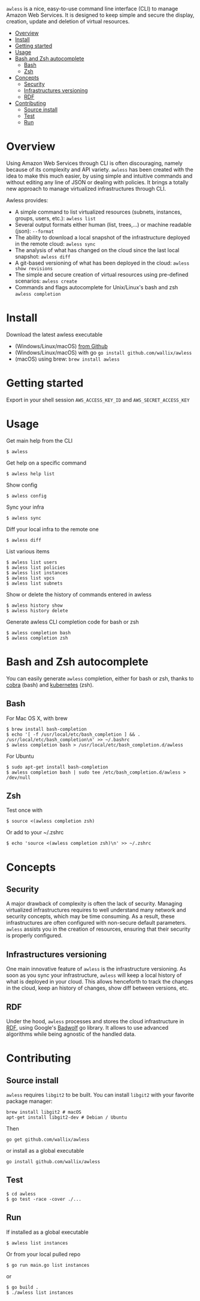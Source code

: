 `awless` is a nice, easy-to-use command line interface (CLI) to manage Amazon Web Services.
It is designed to keep simple and secure the display, creation, update and deletion of virtual resources.

<!-- TOC depthFrom:1 depthTo:6 withLinks:1 updateOnSave:1 orderedList:0 -->

- [Overview](#overview)
- [Install](#install)
- [Getting started](#getting-started)
- [Usage](#usage)
- [Bash and Zsh autocomplete](#bash-and-zsh-autocomplete)
	- [Bash](#bash)
	- [Zsh](#zsh)
- [Concepts](#concepts)
	- [Security](#security)
	- [Infrastructures versioning](#infrastructures-versioning)
	- [RDF](#rdf)
- [Contributing](#contributing)
	- [Source install](#source-install)
	- [Test](#test)
	- [Run](#run)

<!-- /TOC -->

# Overview

Using Amazon Web Services through CLI is often discouraging, namely because of its complexity and API variety.
`awless` has been created with the idea to make this much easier, by using simple and intuitive commands and without editing any line of JSON or dealing with policies.
It brings a totally new approach to manage virtualized infrastructures through CLI.

Awless provides:

- A simple command to list virtualized resources (subnets, instances, groups, users, etc.): `awless list`
- Several output formats either human (list, trees,...) or machine readable (json): `--format`
- The ability to download a local snapshot of the infrastructure deployed in the remote cloud: `awless sync`
- The analysis of what has changed on the cloud since the last local snapshot: `awless diff`
- A git-based versioning of what has been deployed in the cloud: `awless show revisions`
- The simple and secure creation of virtual resources using pre-defined scenarios: `awless create`
- Commands and flags autocomplete for Unix/Linux's bash and zsh `awless completion`

# Install

Download the latest awless executable

- (Windows/Linux/macOS) [from Github](https://github.com/wallix/awless/releases/latest)
- (Windows/Linux/macOS) with go `go install github.com/wallix/awless`
- (macOS) using brew: `brew install awless`

# Getting started

Export in your shell session `AWS_ACCESS_KEY_ID` and `AWS_SECRET_ACCESS_KEY`


# Usage

Get main help from the CLI

    $ awless

Get help on a specific command

    $ awless help list

Show config

    $ awless config

Sync your infra

    $ awless sync

Diff your local infra to the remote one

    $ awless diff

List various items

    $ awless list users
    $ awless list policies
    $ awless list instances
    $ awless list vpcs
    $ awless list subnets

Show or delete the history of commands entered in awless

    $ awless history show
    $ awless history delete

Generate awless CLI completion code for bash or zsh

    $ awless completion bash
    $ awless completion zsh

# Bash and Zsh autocomplete

You can easily generate `awless` completion, either for bash or zsh, thanks to [cobra](https://github.com/spf13/cobra) (bash) and [kubernetes](https://github.com/kubernetes/kubernetes/blob/master/pkg/kubectl/cmd/completion.go) (zsh).

## Bash

For Mac OS X, with brew

    $ brew install bash-completion
    $ echo '[ -f /usr/local/etc/bash_completion ] && . /usr/local/etc/bash_completion\n' >> ~/.bashrc
    $ awless completion bash > /usr/local/etc/bash_completion.d/awless

For Ubuntu

    $ sudo apt-get install bash-completion
    $ awless completion bash | sudo tee /etc/bash_completion.d/awless > /dev/null

## Zsh

Test once with

    $ source <(awless completion zsh)

Or add to your ~/.zshrc

    $ echo 'source <(awless completion zsh)\n' >> ~/.zshrc

# Concepts

## Security

A major drawback of complexity is often the lack of security.
Managing virtualized infrastructures requires to well understand many network and security concepts, which may be time consuming.
As a result, these infrastructures are often configured with non-secure default parameters.
`awless` assists you in the creation of resources, ensuring that their security is properly configured.

## Infrastructures versioning

One main innovative feature of `awless` is the infrastructure versioning.
As soon as you sync your infrastructure, `awless` will keep a local history of what is deployed in your cloud.
This allows henceforth to track the changes in the cloud, keep an history of changes, show diff between versions, etc.

## RDF

Under the hood, `awless` processes and stores the cloud infrastructure in [RDF](https://www.w3.org/RDF/), using Google's [Badwolf](https://github.com/google/badwolf/) go library.
It allows to use advanced algorithms while being agnostic of the handled data.


# Contributing

## Source install

`awless` requires `libgit2` to be built.
You can install `libgit2` with your favorite package manager:

    brew install libgit2 # macOS
    apt-get install libgit2-dev # Debian / Ubuntu

Then

    go get github.com/wallix/awless

or install as a global executable

    go install github.com/wallix/awless

## Test

    $ cd awless
    $ go test -race -cover ./...

## Run

If installed as a global executable

    $ awless list instances

Or from your local pulled repo

    $ go run main.go list instances

or

    $ go build .
    $ ./awless list instances
